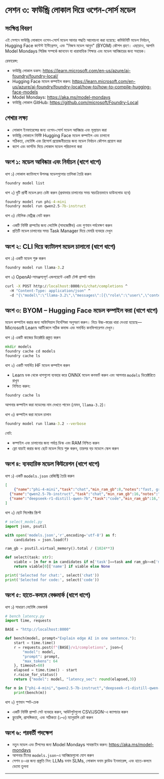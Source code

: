 <!--
CO_OP_TRANSLATOR_METADATA:
{
  "original_hash": "eb6ccbc99954b9db058c3fabdbf39cc5",
  "translation_date": "2025-09-22T17:42:41+00:00",
  "source_file": "Module08/03.OpenSourceModels.md",
  "language_code": "bn"
}
-->
# সেশন ৩: ফাউন্ড্রি লোকাল দিয়ে ওপেন-সোর্স মডেল

## সংক্ষিপ্ত বিবরণ

এই সেশনে ফাউন্ড্রি লোকালে ওপেন-সোর্স মডেল আনার পদ্ধতি আলোচনা করা হয়েছে: কমিউনিটি মডেল নির্বাচন, Hugging Face কন্টেন্ট ইন্টিগ্রেশন, এবং "নিজস্ব মডেল আনুন" (BYOM) কৌশল গ্রহণ। এছাড়াও, আপনি Model Mondays সিরিজ সম্পর্কে জানবেন যা ধারাবাহিক শিক্ষার এবং মডেল আবিষ্কারের জন্য সহায়ক।

রেফারেন্স:
- ফাউন্ড্রি লোকাল ডকস: https://learn.microsoft.com/en-us/azure/ai-foundry/foundry-local/
- Hugging Face মডেল কম্পাইল করুন: https://learn.microsoft.com/en-us/azure/ai-foundry/foundry-local/how-to/how-to-compile-hugging-face-models
- Model Mondays: https://aka.ms/model-mondays
- ফাউন্ড্রি লোকাল GitHub: https://github.com/microsoft/Foundry-Local

## শেখার লক্ষ্য
- লোকাল ইনফারেন্সের জন্য ওপেন-সোর্স মডেল আবিষ্কার এবং মূল্যায়ন করা
- ফাউন্ড্রি লোকালে নির্দিষ্ট Hugging Face মডেল কম্পাইল এবং চালানো
- সঠিকতা, লেটেন্সি এবং রিসোর্স প্রয়োজনীয়তার জন্য মডেল নির্বাচন কৌশল প্রয়োগ করা
- ক্যাশ এবং ভার্সনিং দিয়ে লোকাল মডেল পরিচালনা করা

## অংশ ১: মডেল আবিষ্কার এবং নির্বাচন (ধাপে ধাপে)

ধাপ ১) লোকাল ক্যাটালগে উপলব্ধ মডেলগুলোর তালিকা তৈরি করুন  
```cmd
foundry model list
```
  
ধাপ ২) দুটি প্রার্থী মডেল দ্রুত চেষ্টা করুন (প্রথমবার চালানোর সময় স্বয়ংক্রিয়ভাবে ডাউনলোড হবে)  
```cmd
foundry model run phi-4-mini
foundry model run qwen2.5-7b-instruct
```
  
ধাপ ৩) মৌলিক মেট্রিক্স নোট করুন  
- একটি নির্দিষ্ট প্রম্পটের জন্য লেটেন্সি (সাবজেক্টিভ) এবং গুণমান পর্যবেক্ষণ করুন  
- প্রতিটি মডেল চালানোর সময় Task Manager দিয়ে মেমরি ব্যবহার দেখুন  

## অংশ ২: CLI দিয়ে ক্যাটালগ মডেল চালানো (ধাপে ধাপে)

ধাপ ১) একটি মডেল শুরু করুন  
```cmd
foundry model run llama-3.2
```
  
ধাপ ২) OpenAI-সামঞ্জস্যপূর্ণ এন্ডপয়েন্টে একটি টেস্ট প্রম্পট পাঠান  
```cmd
curl -X POST http://localhost:8000/v1/chat/completions ^
  -H "Content-Type: application/json" ^
  -d "{\"model\":\"llama-3.2\",\"messages\":[{\"role\":\"user\",\"content\":\"Say hello in 5 words.\"}]}"

```
  

## অংশ ৩: BYOM – Hugging Face মডেল কম্পাইল করা (ধাপে ধাপে)

মডেল কম্পাইল করার জন্য অফিসিয়াল নির্দেশিকা অনুসরণ করুন। নিচে উচ্চ-স্তরের ধারা দেওয়া হয়েছে—Microsoft Learn আর্টিকেলে সঠিক কমান্ড এবং সমর্থিত কনফিগারেশন দেখুন।

ধাপ ১) একটি কাজের ডিরেক্টরি প্রস্তুত করুন  
```cmd
mkdir models
foundry cache cd models
foundry cache ls
```
  
ধাপ ২) একটি সমর্থিত HF মডেল কম্পাইল করুন  
- Learn ডক থেকে ধাপগুলো ব্যবহার করে ONNX মডেল কনভার্ট করুন এবং আপনার `models` ডিরেক্টরিতে রাখুন  
- নিশ্চিত করুন:  
```cmd
foundry cache ls
```
  
আপনার কম্পাইল করা মডেলের নাম দেখতে পাবেন (যেমন, `llama-3.2`)।  

ধাপ ৩) কম্পাইল করা মডেল চালান  
```cmd
foundry model run llama-3.2 --verbose
```
  
নোট:  
- কম্পাইল এবং চালানোর জন্য পর্যাপ্ত ডিস্ক এবং RAM নিশ্চিত করুন  
- ফ্লো যাচাই করার জন্য ছোট মডেল দিয়ে শুরু করুন, তারপর বড় মডেলে স্কেল করুন  

## অংশ ৪: ব্যবহারিক মডেল কিউরেশন (ধাপে ধাপে)

ধাপ ১) একটি `models.json` রেজিস্ট্রি তৈরি করুন  
```json
[
    {"name":"phi-4-mini","task":"chat","min_ram_gb":8,"notes":"fast, great for general chat"},
  {"name":"qwen2.5-7b-instruct","task":"chat","min_ram_gb":16,"notes":"larger context, good reasoning"},
  {"name":"deepseek-r1-distill-qwen-7b","task":"code","min_ram_gb":16,"notes":"coding-oriented"}
]
```
  
ধাপ ২) ছোট সিলেক্টর স্ক্রিপ্ট  
```python
# select_model.py
import json, psutil

with open('models.json','r',encoding='utf-8') as f:
    candidates = json.load(f)

ram_gb = psutil.virtual_memory().total / (1024**3)

def select(task: str):
    viable = [m for m in candidates if m['task']==task and ram_gb>=m['min_ram_gb']]
    return viable[0]['name'] if viable else None

print('Selected for chat:', select('chat'))
print('Selected for code:', select('code'))
```
  

## অংশ ৫: হাতে-কলমে বেঞ্চমার্ক (ধাপে ধাপে)

ধাপ ১) সাধারণ লেটেন্সি বেঞ্চমার্ক  
```python
# bench_latency.py
import time, requests

BASE = "http://localhost:8000"

def bench(model, prompt="Explain edge AI in one sentence."):
    start = time.time()
    r = requests.post(f"{BASE}/v1/completions", json={
        "model": model,
        "prompt": prompt,
        "max_tokens": 64
    }, timeout=60)
    elapsed = time.time() - start
    r.raise_for_status()
    return {"model": model, "latency_sec": round(elapsed,3)}

for m in ["phi-4-mini","qwen2.5-7b-instruct","deepseek-r1-distill-qwen-7b"]:
    print(bench(m))
```
  
ধাপ ২) গুণমান স্পট-চেক  
- একটি নির্দিষ্ট প্রম্পট সেট ব্যবহার করুন, আউটপুটগুলো CSV/JSON-এ ক্যাপচার করুন  
- ফ্লুয়েন্সি, প্রাসঙ্গিকতা, এবং সঠিকতা (১–৫) ম্যানুয়ালি রেট করুন  

## অংশ ৬: পরবর্তী পদক্ষেপ
- নতুন মডেল এবং টিপসের জন্য Model Mondays সাবস্ক্রাইব করুন: https://aka.ms/model-mondays  
- আপনার টিমের `models.json`-এ আবিষ্কারগুলো যোগ করুন  
- সেশন ৪-এর জন্য প্রস্তুতি নিন: LLMs বনাম SLMs, লোকাল বনাম ক্লাউড ইনফারেন্স, এবং হাতে-কলমে ডেমো তুলনা

---

